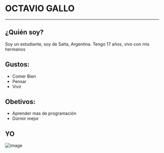 <h1>OCTAVIO GALLO</h1>
<hr>
<h2>¿Quién soy?</h2>
<p>Soy un estudiante, soy de Salta, Argentina. Tengo 17 años, vivo con mis hermanos</p>
<h2>Gustos:</h2>
<ul>
  <li>Comer Bien</li>
  <li>Pensar</li>
  <li>Vivir</li>
</ul>
<h2>Obetivos:</h2>
<ul>
  <li>Aprender mas de programación </li>
  <li>Dormir mejor </li>
</ul>

## YO ##
![image](https://github.com/GaLLiTo34/GaLLiTo34/assets/170998983/ed712985-ba9c-4198-8710-a27a9f890c8f)

